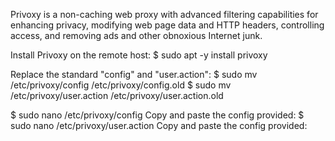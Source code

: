 Privoxy is a non-caching web proxy with advanced filtering capabilities for enhancing privacy, modifying web page data and HTTP headers, controlling access, and removing ads and other obnoxious Internet junk.

Install Privoxy on the remote host:
$ sudo apt -y install privoxy

Replace the standard "config" and "user.action":
$ sudo mv /etc/privoxy/config /etc/privoxy/config.old
$ sudo mv /etc/privoxy/user.action /etc/privoxy/user.action.old

$ sudo nano /etc/privoxy/config
  Copy and paste the config provided: 
$ sudo nano /etc/privoxy/user.action
  Copy and paste the config provided: 
